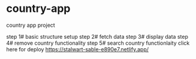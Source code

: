 # country-app

country app project 

step 1# basic structure setup
step 2# fetch data
step 3# display data
step 4# remove country functionality 
step 5# search country functionlaity 
click here for deploy https://stalwart-sable-e890e7.netlify.app/
